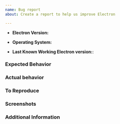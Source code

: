 ```yaml
---
name: Bug report
about: Create a report to help us improve Electron

---
```


* **Electron Version:**
<!-- (output of `node_modules/.bin/electron --version`) e.g. 4.0.3 -->
* **Operating System:**
<!-- (Platform and Version) e.g. macOS 10.13.6 / Windows 10 (1803) / Ubuntu 18.04 x64 -->
* **Last Known Working Electron version:**:
<!-- (if applicable) e.g. 3.1.0 -->

### Expected Behavior
<!-- A clear and concise description of what you expected to happen. -->

### Actual behavior
<!-- A clear and concise description of what actually happened. -->

### To Reproduce
<!--
Your best chance of getting this bug looked at quickly is to provide a REPOSITORY that can be cloned and run.
-->

<!--
You can fork [electron-quick-start](https://github.com/electron/electron-quick-start) and include a link to the branch with your changes.
-->

<!--
If you provide a URL, please list the commands required to clone/setup/run your repo e.g.
```sh
$ git clone $YOUR_URL -b $BRANCH
$ npm install
$ npm start || electron .
```
-->

### Screenshots
<!-- If applicable, add screenshots to help explain your problem. -->

### Additional Information
<!-- Add any other context about the problem here. -->

